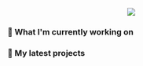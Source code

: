 <p align="center"><a href="https://github.com/anuraghazra/github-readme-stats">
  <img align="center" src="https://github-readme-stats.vercel.app/api?username=KenichiQaz&show_icons=true&theme=tokyonight&count_private=true" />
</a></p>

### 👷 What I'm currently working on


### 🌱 My latest projects
